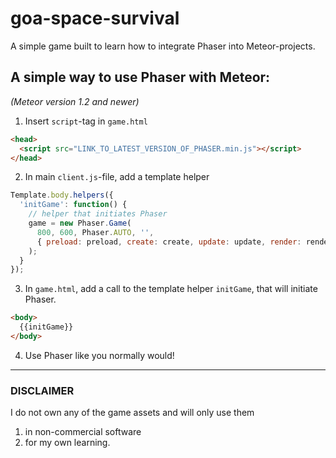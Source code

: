 # goa-space-survival
A simple game built to learn how to integrate Phaser into Meteor-projects.

## A simple way to use Phaser with Meteor:
*(Meteor version 1.2 and newer)*

1. Insert `script`-tag in `game.html`

  ```html
  <head>
    <script src="LINK_TO_LATEST_VERSION_OF_PHASER.min.js"></script>
  </head>
  ```

2. In main `client.js`-file, add a template helper

  ```javascript
  Template.body.helpers({
    'initGame': function() {
      // helper that initiates Phaser
      game = new Phaser.Game(
        800, 600, Phaser.AUTO, '',
        { preload: preload, create: create, update: update, render: render }
      );
    }
  });
  ```

3. In `game.html`, add a call to the template helper `initGame`, that will initiate Phaser.

  ```html
  <body>
    {{initGame}}
  </body>
  ```

4. Use Phaser like you normally would!

---

### DISCLAIMER

I do not own any of the game assets and will only use them

1. in non-commercial software
2. for my own learning.
